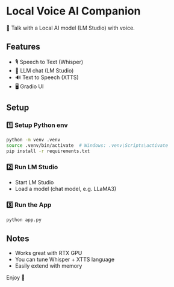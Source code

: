 
# Local Voice AI Companion

🎤 Talk with a Local AI model (LM Studio) with voice.

## Features
- 🎙️ Speech to Text (Whisper)
- 🤖 LLM chat (LM Studio)
- 🔊 Text to Speech (XTTS)
- 🖥️ Gradio UI

## Setup

### 1️⃣ Setup Python env

```bash
python -m venv .venv
source .venv/bin/activate  # Windows: .venv\Scripts\activate
pip install -r requirements.txt
```

### 2️⃣ Run LM Studio
- Start LM Studio
- Load a model (chat model, e.g. LLaMA3)

### 3️⃣ Run the App

```bash
python app.py
```

## Notes
- Works great with RTX GPU
- You can tune Whisper + XTTS language
- Easily extend with memory

Enjoy 🚀
